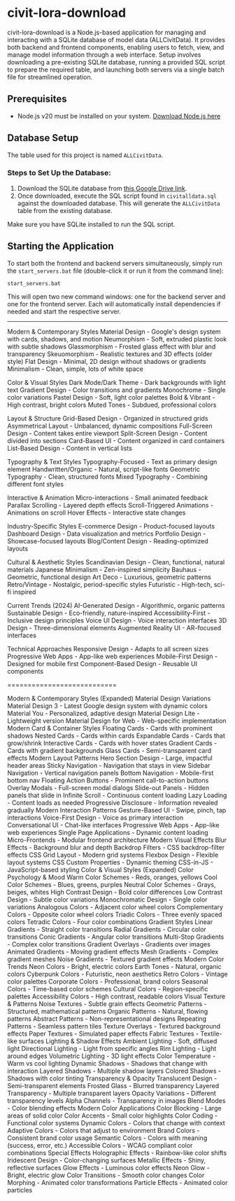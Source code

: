 # civit-lora-download

civit-lora-download is a Node.js-based application for managing and interacting with a SQLite database of model data (ALLCivitData). It provides both backend and frontend components, enabling users to fetch, view, and manage model information through a web interface. Setup involves downloading a pre-existing SQLite database, running a provided SQL script to prepare the required table, and launching both servers via a single batch file for streamlined operation.

## Prerequisites
- Node.js v20 must be installed on your system. [Download Node.js here](https://nodejs.org/en/download)


## Database Setup

The table used for this project is named `ALLCivitData`.

### Steps to Set Up the Database:
1. Download the SQLite database from [this Google Drive link](https://drive.google.com/drive/folders/1jMbwb3HUcDNB2H6n1GXt2WKK-COpbdrQ).
2. Once downloaded, execute the SQL script found in `civitalldata.sql` against the downloaded database. This will generate the `ALLCivitData` table from the existing database.

Make sure you have SQLite installed to run the SQL script.

## Starting the Application

To start both the frontend and backend servers simultaneously, simply run the `start_servers.bat` file (double-click it or run it from the command line):

```
start_servers.bat
```

This will open two new command windows: one for the backend server and one for the frontend server. Each will automatically install dependencies if needed and start the respective server.


----------

Modern & Contemporary Styles
Material Design - Google's design system with cards, shadows, and motion
Neumorphism - Soft, extruded plastic look with subtle shadows
Glassmorphism - Frosted glass effect with blur and transparency
Skeuomorphism - Realistic textures and 3D effects (older style)
Flat Design - Minimal, 2D design without shadows or gradients
Minimalism - Clean, simple, lots of white space

Color & Visual Styles
Dark Mode/Dark Theme - Dark backgrounds with light text
Gradient Design - Color transitions and gradients
Monochrome - Single color variations
Pastel Design - Soft, light color palettes
Bold & Vibrant - High contrast, bright colors
Muted Tones - Subdued, professional colors

Layout & Structure
Grid-Based Design - Organized in structured grids
Asymmetrical Layout - Unbalanced, dynamic compositions
Full-Screen Design - Content takes entire viewport
Split-Screen Design - Content divided into sections
Card-Based UI - Content organized in card containers
List-Based Design - Content in vertical lists

Typography & Text Styles
Typography-Focused - Text as primary design element
Handwritten/Organic - Natural, script-like fonts
Geometric Typography - Clean, structured fonts
Mixed Typography - Combining different font styles

Interactive & Animation
Micro-interactions - Small animated feedback
Parallax Scrolling - Layered depth effects
Scroll-Triggered Animations - Animations on scroll
Hover Effects - Interactive state changes

Industry-Specific Styles
E-commerce Design - Product-focused layouts
Dashboard Design - Data visualization and metrics
Portfolio Design - Showcase-focused layouts
Blog/Content Design - Reading-optimized layouts

Cultural & Aesthetic Styles
Scandinavian Design - Clean, functional, natural materials
Japanese Minimalism - Zen-inspired simplicity
Bauhaus - Geometric, functional design
Art Deco - Luxurious, geometric patterns
Retro/Vintage - Nostalgic, period-specific styles
Futuristic - High-tech, sci-fi inspired

Current Trends (2024)
AI-Generated Design - Algorithmic, organic patterns
Sustainable Design - Eco-friendly, nature-inspired
Accessibility-First - Inclusive design principles
Voice UI Design - Voice interaction interfaces
3D Design - Three-dimensional elements
Augmented Reality UI - AR-focused interfaces

Technical Approaches
Responsive Design - Adapts to all screen sizes
Progressive Web Apps - App-like web experiences
Mobile-First Design - Designed for mobile first
Component-Based Design - Reusable UI components

===========================

Modern & Contemporary Styles (Expanded)
Material Design Variations
Material Design 3 - Latest Google design system with dynamic colors
Material You - Personalized, adaptive design
Material Design Lite - Lightweight version
Material Design for Web - Web-specific implementation
Modern Card & Container Styles
Floating Cards - Cards with prominent shadows
Nested Cards - Cards within cards
Expandable Cards - Cards that grow/shrink
Interactive Cards - Cards with hover states
Gradient Cards - Cards with gradient backgrounds
Glass Cards - Semi-transparent card effects
Modern Layout Patterns
Hero Section Design - Large, impactful header areas
Sticky Navigation - Navigation that stays in view
Sidebar Navigation - Vertical navigation panels
Bottom Navigation - Mobile-first bottom nav
Floating Action Buttons - Prominent call-to-action buttons
Overlay Modals - Full-screen modal dialogs
Slide-out Panels - Hidden panels that slide in
Infinite Scroll - Continuous content loading
Lazy Loading - Content loads as needed
Progressive Disclosure - Information revealed gradually
Modern Interaction Patterns
Gesture-Based UI - Swipe, pinch, tap interactions
Voice-First Design - Voice as primary interaction
Conversational UI - Chat-like interfaces
Progressive Web Apps - App-like web experiences
Single Page Applications - Dynamic content loading
Micro-Frontends - Modular frontend architecture
Modern Visual Effects
Blur Effects - Background blur and depth
Backdrop Filters - CSS backdrop-filter effects
CSS Grid Layout - Modern grid systems
Flexbox Design - Flexible layout systems
CSS Custom Properties - Dynamic theming
CSS-in-JS - JavaScript-based styling
Color & Visual Styles (Expanded)
Color Psychology & Mood
Warm Color Schemes - Reds, oranges, yellows
Cool Color Schemes - Blues, greens, purples
Neutral Color Schemes - Grays, beiges, whites
High Contrast Design - Bold color differences
Low Contrast Design - Subtle color variations
Monochromatic Design - Single color variations
Analogous Colors - Adjacent color wheel colors
Complementary Colors - Opposite color wheel colors
Triadic Colors - Three evenly spaced colors
Tetradic Colors - Four color combinations
Gradient Styles
Linear Gradients - Straight color transitions
Radial Gradients - Circular color transitions
Conic Gradients - Angular color transitions
Multi-Stop Gradients - Complex color transitions
Gradient Overlays - Gradients over images
Animated Gradients - Moving gradient effects
Mesh Gradients - Complex gradient meshes
Noise Gradients - Textured gradient effects
Modern Color Trends
Neon Colors - Bright, electric colors
Earth Tones - Natural, organic colors
Cyberpunk Colors - Futuristic, neon aesthetics
Retro Colors - Vintage color palettes
Corporate Colors - Professional, brand colors
Seasonal Colors - Time-based color schemes
Cultural Colors - Region-specific palettes
Accessibility Colors - High contrast, readable colors
Visual Texture & Patterns
Noise Textures - Subtle grain effects
Geometric Patterns - Structured, mathematical patterns
Organic Patterns - Natural, flowing patterns
Abstract Patterns - Non-representational designs
Repeating Patterns - Seamless pattern tiles
Texture Overlays - Textured background effects
Paper Textures - Simulated paper effects
Fabric Textures - Textile-like surfaces
Lighting & Shadow Effects
Ambient Lighting - Soft, diffused light
Directional Lighting - Light from specific angles
Rim Lighting - Light around edges
Volumetric Lighting - 3D light effects
Color Temperature - Warm vs cool lighting
Dynamic Shadows - Shadows that change with interaction
Layered Shadows - Multiple shadow layers
Colored Shadows - Shadows with color tinting
Transparency & Opacity
Translucent Design - Semi-transparent elements
Frosted Glass - Blurred transparency
Layered Transparency - Multiple transparent layers
Opacity Variations - Different transparency levels
Alpha Channels - Transparency in images
Blend Modes - Color blending effects
Modern Color Applications
Color Blocking - Large areas of solid color
Color Accents - Small color highlights
Color Coding - Functional color systems
Dynamic Colors - Colors that change with context
Adaptive Colors - Colors that adjust to environment
Brand Colors - Consistent brand color usage
Semantic Colors - Colors with meaning (success, error, etc.)
Accessible Colors - WCAG compliant color combinations
Special Effects
Holographic Effects - Rainbow-like color shifts
Iridescent Design - Color-changing surfaces
Metallic Effects - Shiny, reflective surfaces
Glow Effects - Luminous color effects
Neon Glow - Bright, electric glow
Color Transitions - Smooth color changes
Color Morphing - Animated color transformations
Particle Effects - Animated color particles